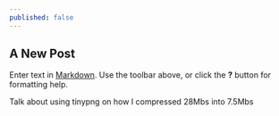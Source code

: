 ```yaml
---
published: false
---
```

## A New Post

Enter text in [Markdown](http://daringfireball.net/projects/markdown/). Use the toolbar above, or click the **?** button for formatting help.


Talk about using tinypng on how I compressed 28Mbs into 7.5Mbs